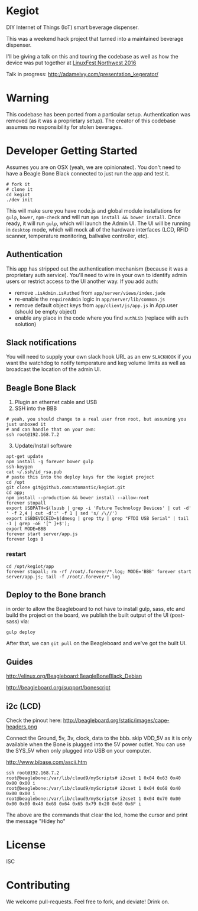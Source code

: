 Kegiot
=======
DIY Internet of Things (IoT) smart beverage dispenser.

This was a weekend hack project that turned into a maintained beverage dispenser.

I'll be giving a talk on this and touring the codebase as well as how the device was put together at [LinuxFest Northwest 2016](https://www.linuxfestnorthwest.org/2016)

Talk in progress: http://adameivy.com/presentation_kegerator/


# Warning
This codebase has been ported from a particular setup. Authentication was removed (as it was a proprietary setup).
The creator of this codebase assumes no responsibility for stolen beverages.


# Developer Getting Started
Assumes you are on OSX (yeah, we are opinionated).
You don't need to have a Beagle Bone Black connected to just run the app and test it.

```
# fork it
# clone it
cd kegiot
./dev init
```

This will make sure you have node.js and global module installations for `gulp`, `bower`, `npm-check` and will run `npm install && bower install`. Once ready, it will run `gulp`, which will launch the Admin UI. The UI will be running in `desktop` mode, which will mock all of the hardware interfaces (LCD, RFID scanner, temperature monitoring, ballvalve controller, etc).


## Authentication
This app has stripped out the authentication mechanism (because it was a proprietary auth service). You'll need to wire in your own to identify admin users or restrict access to the UI another way.
If you add auth:
* remove `.isAdmin.isAuthed` from `app/server/views/index.jade`
* re-enable the `requireAdmin` logic in `app/server/lib/common.js`
* remove default object keys from `app/client/js/app.js` in App.user (should be empty object)
* enable any place in the code where you find `authLib` (replace with auth solution)

## Slack notifications
You will need to supply your own slack hook URL as an env `SLACKHOOK` if you want the watchdog to notify temperature and keg volume limits as well as broadcast the location of the admin UI.

## Beagle Bone Black

1. Plugin an ethernet cable and USB
2. SSH into the BBB
```
# yeah, you should change to a real user from root, but assuming you just unboxed it
# and can handle that on your own:
ssh root@192.168.7.2
```
3. Update/Install software
```
apt-get update
npm install -g forever bower gulp
ssh-keygen
cat ~/.ssh/id_rsa.pub
# paste this into the deploy keys for the kegiot project
cd /opt
git clone git@github.com:atomantic/kegiot.git
cd app;
npm install --production && bower install --allow-root
forever stopall
export USBPATH=$(lsusb | grep -i 'Future Technology Devices' | cut -d' ' -f 2,4 | cut -d':' -f 1 | sed 's/ /\//')
export USBDEVICEID=$(dmesg | grep tty | grep "FTDI USB Serial" | tail -1 | grep -oE '[^ ]+$');
export MODE=BBB
forever start server/app.js
forever logs 0
```

### restart
```
cd /opt/kegiot/app
forever stopall; rm -rf /root/.forever/*.log; MODE='BBB' forever start server/app.js; tail -f /root/.forever/*.log
```

## Deploy to the Bone branch
in order to allow the Beagleboard to not have to install gulp, sass, etc and build the project on the board, we publish the built output of the UI (post-sass) via:
```
gulp deploy
```
After that, we can `git pull` on the Beagleboard and we've got the built UI.

## Guides
http://elinux.org/Beagleboard:BeagleBoneBlack_Debian

http://beagleboard.org/support/bonescript

## i2c (LCD)

Check the pinout here: http://beagleboard.org/static/images/cape-headers.png

Connect the Ground, 5v, 3v, clock, data to the bbb.
skip VDD_5V as it is only available when the Bone is plugged into the 5V power outlet. You can use the SYS_5V when only plugged into USB on your computer.

http://www.bibase.com/ascii.htm

```
ssh root@192.168.7.2
root@beaglebone:/var/lib/cloud9/myScripts# i2cset 1 0x04 0x63 0x40 0x00 0x00 i
root@beaglebone:/var/lib/cloud9/myScripts# i2cset 1 0x04 0x68 0x40 0x00 0x00 i
root@beaglebone:/var/lib/cloud9/myScripts# i2cset 1 0x04 0x70 0x00 0x00 0x00 0x48 0x69 0x64 0x65 0x79 0x20 0x68 0x6F i
```

The above are the commands that clear the lcd, home the cursor and print the message "Hidey ho"

# License
ISC

# Contributing
We welcome pull-requests. Feel free to fork, and deviate! Drink on.
